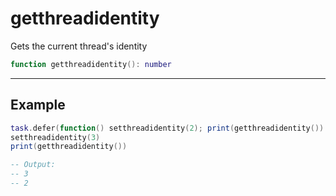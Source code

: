 # getthreadidentity

Gets the current thread's identity

```lua
function getthreadidentity(): number
```

***

## Example

```lua
task.defer(function() setthreadidentity(2); print(getthreadidentity()) end)
setthreadidentity(3)
print(getthreadidentity())

-- Output: 
-- 3
-- 2
```
